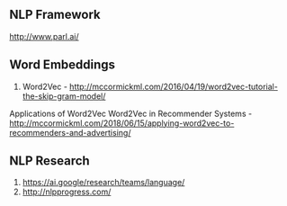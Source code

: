 ## NLP Framework
http://www.parl.ai/

## Word Embeddings

1. Word2Vec - http://mccormickml.com/2016/04/19/word2vec-tutorial-the-skip-gram-model/

Applications of Word2Vec
Word2Vec in Recommender Systems - http://mccormickml.com/2018/06/15/applying-word2vec-to-recommenders-and-advertising/


## NLP Research 

1. https://ai.google/research/teams/language/
2. http://nlpprogress.com/
